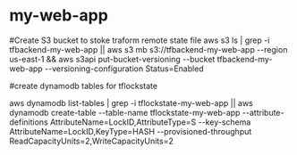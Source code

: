 # my-web-app


#Create S3 bucket to stoke traform remote state file 
aws s3 ls | grep -i tfbackend-my-web-app || aws s3 mb s3://tfbackend-my-web-app --region us-east-1 && aws s3api put-bucket-versioning --bucket tfbackend-my-web-app  --versioning-configuration Status=Enabled 

#create dynamodb tables for tflockstate

aws dynamodb list-tables | grep -i tflockstate-my-web-app || aws dynamodb create-table --table-name tflockstate-my-web-app --attribute-definitions AttributeName=LockID,AttributeType=S --key-schema AttributeName=LockID,KeyType=HASH --provisioned-throughput ReadCapacityUnits=2,WriteCapacityUnits=2
